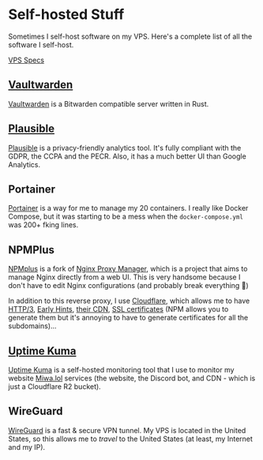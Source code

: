 # Self-hosted Stuff

Sometimes I self-host software on my VPS. Here's a complete list of all the software I self-host.

[VPS Specs](VPS_Specs.md)

## [Vaultwarden](https://vw.yuuto.dev)

[Vaultwarden](https://github.com/dani-garcia/vaultwarden) is a Bitwarden compatible server written in Rust.

## [Plausible](https://analytics.yuuto.dev)

[Plausible](https://plausible.io/) is a privacy-friendly analytics tool. It's fully compliant with the GDPR, the CCPA and the PECR. Also, it has a much better UI than Google Analytics.

## Portainer

[Portainer](https://www.portainer.io/) is a way for me to manage my 20 containers. I really like Docker Compose, but it was starting to be a mess when the `docker-compose.yml` was 200+ fking lines.

## NPMPlus

[NPMplus](https://github.com/ZoeyVid/NPMplus) is a fork of [Nginx Proxy Manager](https://nginxproxymanager.com), which is a project that aims to manage Nginx directly from a web UI. This is very handsome because I don't have to edit Nginx configurations (and probably break everything 🥲)

In addition to this reverse proxy, I use [Cloudflare](https://www.cloudflare.com/), which allows me to have [HTTP/3](https://en.wikipedia.org/wiki/HTTP/3), [Early Hints](https://developer.mozilla.org/docs/Web/HTTP/Status/103), [their CDN](https://www.cloudflare.com/application-services/products/cdn/), [SSL certificates](https://www.cloudflare.com/application-services/products/ssl/) (NPM allows you to generate them but it's annoying to have to generate certificates for all the subdomains)...

## [Uptime Kuma](https://status.miwa.lol)

[Uptime Kuma](https://github.com/louislam/uptime-kuma) is a self-hosted monitoring tool that I use to monitor my website [Miwa.lol](https://miwa.lol) services (the website, the Discord bot, and CDN - which is just a Cloudflare R2 bucket).

## WireGuard

[WireGuard](https://www.wireguard.com/) is a fast & secure VPN tunnel. My VPS is located in the United States, so this allows me to *travel* to the United States (at least, my Internet and my IP).
